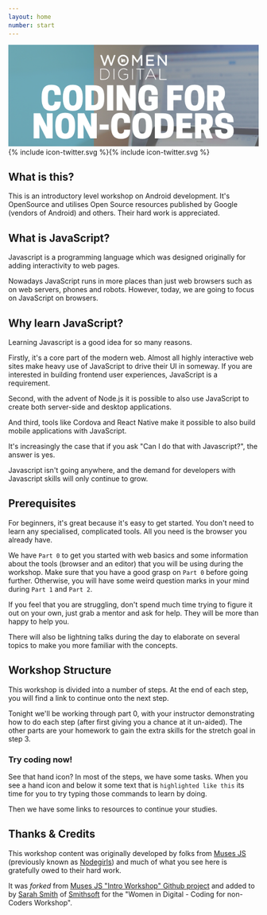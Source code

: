 ```yaml
---
layout: home
number: start
---
```


<img src="assets/logo.png">
{% include icon-twitter.svg %}{% include icon-twitter.svg %}

## What is this?

This is an introductory level workshop on Android development.  It's OpenSource and utilises Open Source resources published by
Google (vendors of Android) and others.  Their hard work is appreciated.

## What is JavaScript?

Javascript is a programming language which was designed originally for adding interactivity to web pages.  

Nowadays JavaScript runs in more places than just web browsers such as on web servers, phones and robots. However, today, we are going to focus on JavaScript on browsers.

## Why learn JavaScript?

Learning Javascript is a good idea for so many reasons.

Firstly, it's a core part of the modern web.  Almost all highly interactive web sites make heavy use of JavaScript to drive their UI in someway.  If you are interested in building frontend user experiences, JavaScript is a requirement.

Second, with the advent of Node.js it is possible to also use JavaScript to create both server-side and desktop applications.

And third, tools like Cordova and React Native make it possible to also build mobile applications with JavaScript.

It's increasingly the case that if you ask "Can I do that with Javascript?", the answer is yes.

Javascript isn't going anywhere, and the demand for developers with Javascript skills will only continue to grow. 


## Prerequisites

For beginners, it's great because it's easy to get started.  You don't need to learn any specialised, complicated tools.  All you need is the browser you already have.

We have `Part 0` to get you started with web basics and some information about the tools (browser and an editor) that you will be using during the workshop. Make sure that you have a good grasp on `Part 0` before going further. Otherwise, you will have some weird question marks in your mind during `Part 1` and `Part 2`.

If you feel that you are struggling, don't spend much time trying to figure it out on your own, just grab a mentor and ask for help. They will be more than happy to help you.

There will also be lightning talks during the day to elaborate on several topics to make you more familiar with the concepts. 


## Workshop Structure

This workshop is divided into a number of steps. At the end of each step, you will 
find a link to continue onto the next step.

Tonight we'll be working through part 0, with your instructor demonstrating how to do
each step (after first giving you a chance at it un-aided).  The other parts are your
homework to gain the extra skills for the stretch goal in step 3.

<h3><i class="fa fa-hand-pointer-o " aria-hidden="true"></i> Try coding now!</h3>

See that hand icon?  In most of the steps, we have some tasks.  When you see a hand icon and
below it some text that is `highlighted like this` its time for you to try typing those commands to learn by doing.

Then we have some links to resources to continue your studies.


## Thanks & Credits

This workshop content was originally developed by folks from [Muses JS](musescodejs.org) (previously known as [Nodegirls](http://nodegirls.com.au/)) and
much of what you see here is gratefully owed to their hard work.

It was _forked_ from [Muses JS "Intro Workshop" Github project](https://github.com/muses-code-js/js-intro-workshop) and added to by [Sarah Smith](http://github.com/sarah-j-smith) of [Smithsoft](https://github.com/Smithsoft/) for the "Women in Digital - Coding for non-Coders Workshop".